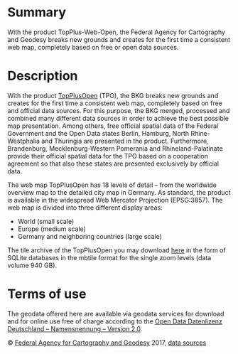 # Summary
With the product TopPlus-Web-Open, the Federal Agency for Cartography and Geodesy breaks new grounds and creates for the first time a consistent web map, completely based on free or open data sources.

# Description
With the product [TopPlusOpen](http://www.geodatenzentrum.de/geodaten/gdz_rahmen.gdz_div?gdz_spr=eng&gdz_akt_zeile=5&gdz_anz_zeile=1&gdz_unt_zeile=41&gdz_user_id=0) (TPO), the BKG breaks new grounds and creates for the first time a consistent web map, completely based on free and official data sources. For this purpose, the BKG merged, processed and combined many different data sources in order to achieve the best possible map presentation. Among others, free official spatial data of the Federal Government and the Open Data states Berlin, Hamburg, North Rhine-Westphalia and Thuringia are presented in the product. Furthermore, Brandenburg, Mecklenburg-Western Pomerania and Rhineland-Palatinate provide their official spatial data for the TPO based on a cooperation agreement so that also these states are presented exclusively by official data. 

The web map TopPlusOpen has 18 levels of detail – from the worldwide overview map to the detailed city map in Germany. As standard, the product is available in the widespread Web Mercator Projection (EPSG:3857). The web map is divided into three different display areas:
* World (small scale)
* Europe (medium scale)
* Germany and neighboring countries (large scale)

The tile archive of the TopPlusOpen you may download [here](https://daten.gdz.bkg.bund.de/produkte/topplus_open/TopPlusOpen/aktuell/) in the form of SQLite databases in the mbtile format for the single zoom levels (data volume 940 GB). 

# Terms of use
The geodata offered here are available via geodata services for download and for online use free of charge according to the [Open Data Datenlizenz Deutschland – Namensnennung – Version 2.0](https://www.govdata.de/dl-de/by-2-0).

© [Federal Agency for Cartography and Geodesy](http://www.bkg.bund.de/) 2017, [data sources](http://sg.geodatenzentrum.de/web_public/Datenquellen_TopPlus_Open.pdf)

